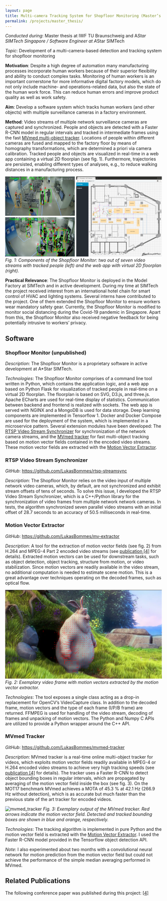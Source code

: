```yaml
---
layout: page
title: Multi-camera Tracking System for Shopfloor Monitoring (Master’s Thesis)
permalink: /projects/master_thesis/
---
```


*Conducted during*: Master thesis at IWF TU Braunschweig and A*Star SIMTech Singapore / Software Engineer at A*Star SIMTech

*Topic*: Development of a multi-camera-based detection and tracking system for shopfloor monitoring

**Motivation**: Despite a high degree of automation many manufacturing processes incorporate human workers because of their superior flexibility and ability to conduct complex tasks. Monitoring of human workers is an important cornerstone for more informative digital factory models, which do not only include machine- and operations-related data, but also the state of the human work force. This can reduce human errors and improve product quality as well as work safety.

**Aim**: Develop a software system which tracks human workers (and other objects) with multiple surveillance cameras in a factory environment.

**Method**: Video streams of multiple network surveillance cameras are captured and synchronized. People and objects are detected with a Faster R-CNN model in regular intervals and tracked in intermediate frames using the fast [MVmed multi-object tracker](#mvmed-tracker). Locations of people within different cameras are fused and mapped to the factory floor by means of homography transformations, which are determined a priori via camera calibration. Tracked people and objects are visualized in real-time in a web app containing a virtual 2D floorplan (see fig. 1). Furthermore, trajectories are persisted, enabling different types of analyses, e.g., to reduce walking distances in a manufacturing process.

![shopfloor_monitor_overview](/assets/projects/images/shopfloor_monitor.png)
*Fig. 1: Components of the Shopfloor Monitor: two out of seven video streams with tracked people (left) and the web app with virtual 2D floorplan (right).*

**Practical Relevance**: The Shopfloor Monitor is deployed in the Model Factory at SIMTech and in active development. During my time at SIMTech the project received interest from an international hotel chain for smart control of HVAC and lighting systems. Several interns have contributed to the project. One of them extended the Shopfloor Monitor to ensure workers wear mandatory safety gear. Currently, the Shopfloor Monitor is modified to monitor social distancing during the Covid-19 pandemic in Singapore. Apart from this, the Shopfloor Monitor also received negative feedback for being potentially intrusive to workers’ privacy.

## Software

### Shopfloor Monitor (unpublished)

*Description*: The Shopfloor Monitor is a proprietary software in active development at A*Star SIMTech.

*Technologies*: The Shopfloor Monitor comprises of a command line tool written in Python, which contains the application logic, and a web app based on Python Flask for visualization of tracked people in real-time on a virtual 2D floorplan. The floorplan is based on SVG, D3.js, and three.js. Apache ECharts are used for real-time display of statistics. Communication between backend and frontend is realized with sockets. The web app is served with NGINX and a MongoDB is used for data storage. Deep learning components are implemented in Tensorflow 1. Docker and Docker Compose are used for the deployment of the system, which is implemented in a microservice pattern. Several extension modules have been developed: The [RTSP Video Stream Synchronizer](#rtsp-video-stream-synchronizer) for synchronization of the network camera streams, and the [MVmed tracker](#mvmed-tracker) for fast multi-object tracking based on motion vector fields contained in the encoded video streams. These motion vector fields are extracted with the [Motion Vector Extractor](#motion-vector-extractor).

### RTSP Video Stream Synchronizer

*GitHub*: https://github.com/LukasBommes/rtsp-streamsync

*Description*: The Shopfloor Monitor relies on the video input of multiple network video cameras, which, by default, are not synchronized and exhibit stream offsets of tens of seconds. To solve this issue, I developed the RTSP Video Stream Synchronizer, which is a C++/Python library for the synchronization of video frames from multiple network network cameras. In tests, the algorithm synchronized seven parallel video streams with an initial offset of 28.7 seconds to an accuracy of 50.5 milliseconds in real-time.

### Motion Vector Extractor

*GitHub*: https://github.com/LukasBommes/mv-extractor

*Description*: A tool for the extraction of motion vector fields (see fig. 2) from H.264 and MPEG-4 Part 2 encoded video streams (see [publication [4]](/publications#publication-4) for details). Extracted motion vectors can be used for downstream tasks, such as object detection, object tracking, structure from motion, or video stabilization. Since motion vectors are readily available in the video stream, no additional computation is needed to estimate scene motion. This is a great advantage over techniques operating on the decoded frames, such as optical flow.

![mv_extractor](/assets/projects/images/mv_extractor.png)
*Fig. 2: Exemplary video frame with motion vectors extracted by the motion vector extractor.*

*Technologies*: The tool exposes a single class acting as a drop-in replacement for OpenCV’s VideoCapture class. In addition to the decoded frame, motion vectors and the type of each frame (I/P/B frame) are returned. FFMPEG is used for handling of the video stream, decoding of frames and unpacking of motion vectors. The Python and Numpy C APIs are utilized to provide a Python wrapper around the C++ API.

### MVmed Tracker

*GitHub*: https://github.com/LukasBommes/mvmed-tracker

*Description*: MVmed tracker is a real-time online multi-object tracker for videos, which exploits motion vector fields readily available in MPEG-4 or H.264 encoded video streams to achieve very high tracking speeds (see [publication [4]](/publications#publication-4) for details). The tracker uses a Faster R-CNN to detect object bounding boxes in regular intervals, which are propagated by averaging of the motion vector field inside the box (see fig. 3). On the MOT17 benchmark MVmed achieves a MOTA of 45.3 % at 42.1 Hz (266.9 Hz without detection), which is as accurate but much faster than the previous state of the art tracker for encoded videos.

![mvmed_tracker](/assets/projects/images/mvmed_tracker.png)
*Fig. 3: Exemplary output of the MVmed tracker. Red arrows indicate the motion vector field. Detected and tracked bounding boxes are shown in blue and orange, respectively.*

*Technologies*: The tracking algorithm is implemented in pure Python and the motion vector field is extracted with the [Motion Vector Extractor](#motion-vector-extractor). I used the Faster R-CNN model provided in the Tensorflow object detection API.

*Note*: I also experimented about two months with a convolutional neural network for motion prediction from the motion vector field but could not achieve the performance of the simple median averaging performed in MVmed.

## Related Publications

The following conference paper was published during this project: [[4]](/publications#publication-4)

